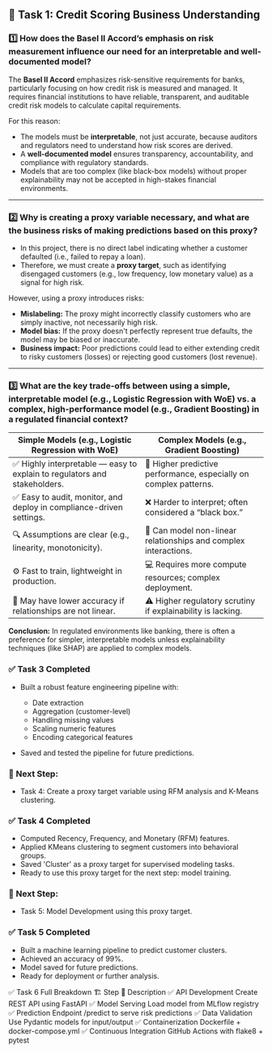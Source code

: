 ## 📑 **Task 1: Credit Scoring Business Understanding**

### 1️⃣ **How does the Basel II Accord’s emphasis on risk measurement influence our need for an interpretable and well-documented model?**

The **Basel II Accord** emphasizes risk-sensitive requirements for banks, particularly focusing on how credit risk is measured and managed. It requires financial institutions to have reliable, transparent, and auditable credit risk models to calculate capital requirements.

For this reason:

- The models must be **interpretable**, not just accurate, because auditors and regulators need to understand how risk scores are derived.
- A **well-documented model** ensures transparency, accountability, and compliance with regulatory standards.
- Models that are too complex (like black-box models) without proper explainability may not be accepted in high-stakes financial environments.

---

### 2️⃣ **Why is creating a proxy variable necessary, and what are the business risks of making predictions based on this proxy?**

- In this project, there is no direct label indicating whether a customer defaulted (i.e., failed to repay a loan).
- Therefore, we must create a **proxy target**, such as identifying disengaged customers (e.g., low frequency, low monetary value) as a signal for high risk.

However, using a proxy introduces risks:

- **Mislabeling:** The proxy might incorrectly classify customers who are simply inactive, not necessarily high risk.
- **Model bias:** If the proxy doesn't perfectly represent true defaults, the model may be biased or inaccurate.
- **Business impact:** Poor predictions could lead to either extending credit to risky customers (losses) or rejecting good customers (lost revenue).

---

### 3️⃣ **What are the key trade-offs between using a simple, interpretable model (e.g., Logistic Regression with WoE) vs. a complex, high-performance model (e.g., Gradient Boosting) in a regulated financial context?**

| Simple Models (e.g., Logistic Regression with WoE)                        | Complex Models (e.g., Gradient Boosting)                          |
| ------------------------------------------------------------------------- | ----------------------------------------------------------------- |
| ✅ Highly interpretable — easy to explain to regulators and stakeholders. | 🚀 Higher predictive performance, especially on complex patterns. |
| ✅ Easy to audit, monitor, and deploy in compliance-driven settings.      | ❌ Harder to interpret; often considered a “black box.”           |
| 🔍 Assumptions are clear (e.g., linearity, monotonicity).                 | 🧠 Can model non-linear relationships and complex interactions.   |
| ⚙️ Fast to train, lightweight in production.                              | 💻 Requires more compute resources; complex deployment.           |
| 🛑 May have lower accuracy if relationships are not linear.               | ⚠️ Higher regulatory scrutiny if explainability is lacking.       |

**Conclusion:** In regulated environments like banking, there is often a preference for simpler, interpretable models unless explainability techniques (like SHAP) are applied to complex models.

### ✅ Task 3 Completed

- Built a robust feature engineering pipeline with:

  - Date extraction
  - Aggregation (customer-level)
  - Handling missing values
  - Scaling numeric features
  - Encoding categorical features

- Saved and tested the pipeline for future predictions.

### 🚀 Next Step:

- Task 4: Create a proxy target variable using RFM analysis and K-Means clustering.

### ✅ Task 4 Completed

- Computed Recency, Frequency, and Monetary (RFM) features.
- Applied KMeans clustering to segment customers into behavioral groups.
- Saved 'Cluster' as a proxy target for supervised modeling tasks.
- Ready to use this proxy target for the next step: model training.

### 🚀 Next Step:

- Task 5: Model Development using this proxy target.

### ✅ Task 5 Completed

- Built a machine learning pipeline to predict customer clusters.
- Achieved an accuracy of 99%.
- Model saved for future predictions.
- Ready for deployment or further analysis.

✅ Task 6 Full Breakdown
🏗️ Step 📄 Description
✅ API Development Create REST API using FastAPI
✅ Model Serving Load model from MLflow registry
✅ Prediction Endpoint /predict to serve risk predictions
✅ Data Validation Use Pydantic models for input/output
✅ Containerization Dockerfile + docker-compose.yml
✅ Continuous Integration GitHub Actions with flake8 + pytest
